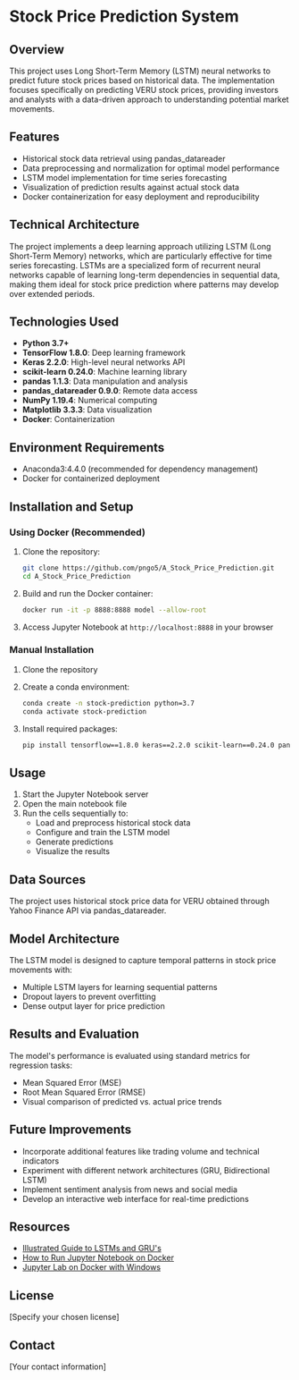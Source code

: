 # Stock Price Prediction System

## Overview
This project uses Long Short-Term Memory (LSTM) neural networks to predict future stock prices based on historical data. The implementation focuses specifically on predicting VERU stock prices, providing investors and analysts with a data-driven approach to understanding potential market movements.

## Features
- Historical stock data retrieval using pandas_datareader
- Data preprocessing and normalization for optimal model performance
- LSTM model implementation for time series forecasting
- Visualization of prediction results against actual stock data
- Docker containerization for easy deployment and reproducibility

## Technical Architecture
The project implements a deep learning approach utilizing LSTM (Long Short-Term Memory) networks, which are particularly effective for time series forecasting. LSTMs are a specialized form of recurrent neural networks capable of learning long-term dependencies in sequential data, making them ideal for stock price prediction where patterns may develop over extended periods.

## Technologies Used
- **Python 3.7+**
- **TensorFlow 1.8.0**: Deep learning framework
- **Keras 2.2.0**: High-level neural networks API
- **scikit-learn 0.24.0**: Machine learning library
- **pandas 1.1.3**: Data manipulation and analysis
- **pandas_datareader 0.9.0**: Remote data access
- **NumPy 1.19.4**: Numerical computing
- **Matplotlib 3.3.3**: Data visualization
- **Docker**: Containerization

## Environment Requirements
- Anaconda3:4.4.0 (recommended for dependency management)
- Docker for containerized deployment

## Installation and Setup

### Using Docker (Recommended)
1. Clone the repository:
   ```bash
   git clone https://github.com/pngo5/A_Stock_Price_Prediction.git
   cd A_Stock_Price_Prediction
   ```

2. Build and run the Docker container:
   ```bash
   docker run -it -p 8888:8888 model --allow-root
   ```

3. Access Jupyter Notebook at `http://localhost:8888` in your browser

### Manual Installation
1. Clone the repository
2. Create a conda environment:
   ```bash
   conda create -n stock-prediction python=3.7
   conda activate stock-prediction
   ```

3. Install required packages:
   ```bash
   pip install tensorflow==1.8.0 keras==2.2.0 scikit-learn==0.24.0 pandas==1.1.3 pandas_datareader==0.9.0 numpy==1.19.4 matplotlib==3.3.3
   ```

## Usage
1. Start the Jupyter Notebook server
2. Open the main notebook file
3. Run the cells sequentially to:
   - Load and preprocess historical stock data
   - Configure and train the LSTM model
   - Generate predictions
   - Visualize the results

## Data Sources
The project uses historical stock price data for VERU obtained through Yahoo Finance API via pandas_datareader.

## Model Architecture
The LSTM model is designed to capture temporal patterns in stock price movements with:
- Multiple LSTM layers for learning sequential patterns
- Dropout layers to prevent overfitting
- Dense output layer for price prediction

## Results and Evaluation
The model's performance is evaluated using standard metrics for regression tasks:
- Mean Squared Error (MSE)
- Root Mean Squared Error (RMSE)
- Visual comparison of predicted vs. actual price trends

## Future Improvements
- Incorporate additional features like trading volume and technical indicators
- Experiment with different network architectures (GRU, Bidirectional LSTM)
- Implement sentiment analysis from news and social media
- Develop an interactive web interface for real-time predictions

## Resources
- [Illustrated Guide to LSTMs and GRU's](https://towardsdatascience.com/illustrated-guide-to-lstms-and-gru-s-a-step-by-step-explanation-44e9eb85bf21)
- [How to Run Jupyter Notebook on Docker](https://towardsdatascience.com/how-to-run-jupyter-notebook-on-docker-7c9748ed209f)
- [Jupyter Lab on Docker with Windows](https://medium.com/@alexjsanchez/jupyter-lab-on-docker-with-windows-368a24e18d0)

## License
[Specify your chosen license]

## Contact
[Your contact information]
